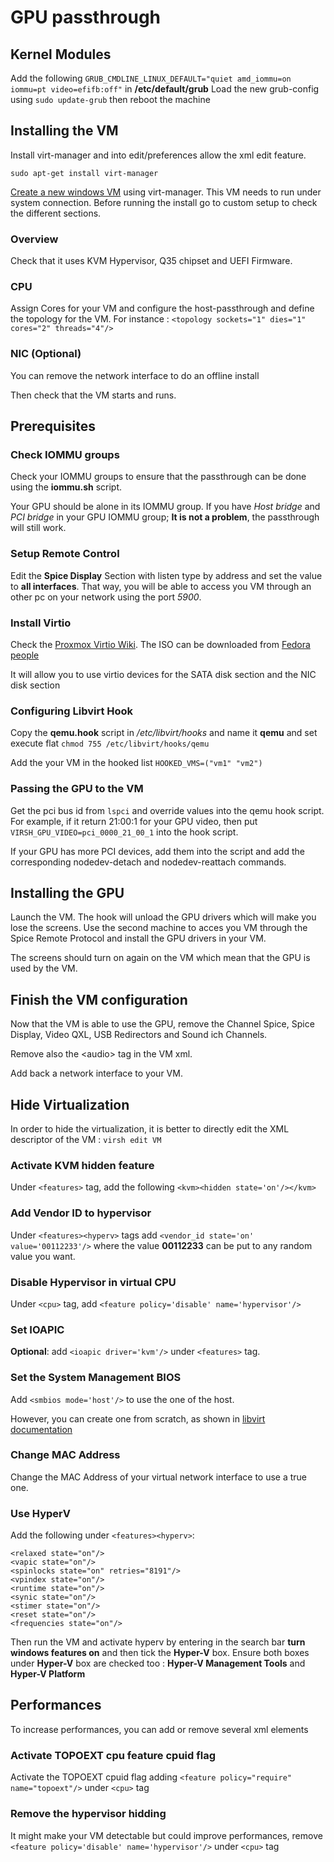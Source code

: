 # GPU passthrough

## Kernel Modules

Add the following `GRUB_CMDLINE_LINUX_DEFAULT="quiet amd_iommu=on iommu=pt video=efifb:off"` in **/etc/default/grub**
Load the new grub-config using `sudo update-grub` then reboot the machine

## Installing the VM

Install virt-manager and into edit/preferences allow the xml edit feature.

`sudo apt-get install virt-manager`

[Create a new windows VM](https://www.youtube.com/watch?v=eTWf5D092VY) using virt-manager. This VM needs to run under system connection.
Before running the install go to custom setup to check the different sections.

### Overview
Check that it uses KVM Hypervisor, Q35 chipset and UEFI Firmware.

### CPU
Assign Cores for your VM and configure the host-passthrough and define the topology for the VM.
For instance : `<topology sockets="1" dies="1" cores="2" threads="4"/>`

### NIC (Optional)
You can remove the network interface to do an offline install

Then check that the VM starts and runs.


## Prerequisites

### Check IOMMU groups
Check your IOMMU groups to ensure that the passthrough can be done using the **iommu.sh** script.

Your GPU should be alone in its IOMMU group. If you have *Host bridge* and *PCI bridge* in your GPU IOMMU group; **It is not a problem**, the passthrough will still work.

### Setup Remote Control
Edit the **Spice Display** Section with listen type by address and set the value to **all interfaces**.
That way, you will be able to access you VM through an other pc on your network using the port *5900*.

### Install Virtio

Check the [Proxmox Virtio Wiki](https://pve.proxmox.com/wiki/Windows_VirtIO_Drivers).
The ISO can be downloaded from [Fedora people](https://fedorapeople.org/groups/virt/virtio-win/direct-downloads/archive-virtio/?C=M;O=D)

It will allow you to use virtio devices for the SATA disk section and the NIC disk section

### Configuring Libvirt Hook
Copy the **qemu.hook** script in */etc/libvirt/hooks* and name it **qemu** and set execute flat `chmod 755 /etc/libvirt/hooks/qemu`

Add the your VM in the hooked list `HOOKED_VMS=("vm1" "vm2")`

### Passing the GPU to the VM

Get the pci bus id from `lspci` and override values into the qemu hook script.
For example, if it return 21:00:1 for your GPU video, then put `VIRSH_GPU_VIDEO=pci_0000_21_00_1` into the hook script.

If your GPU has more PCI devices, add them into the script and add the corresponding nodedev-detach and nodedev-reattach commands.

## Installing the GPU

Launch the VM. The hook will unload the GPU drivers which will make you lose the screens. Use the second machine to acces you VM through the Spice Remote Protocol and install the GPU drivers in your VM.

The screens should turn on again on the VM which mean that the GPU is used by the VM.

## Finish the VM configuration

Now that the VM is able to use the GPU, remove the Channel Spice, Spice Display, Video QXL, USB Redirectors and Sound ich Channels.

Remove also the \<audio\> tag in the VM xml.

Add back a network interface to your VM.

## Hide Virtualization

In order to hide the virtualization, it is better to directly edit the XML descriptor of the VM : `virsh edit VM`

### Activate KVM hidden feature

Under `<features>` tag, add the following `<kvm><hidden state='on'/></kvm>`

### Add Vendor ID to hypervisor

Under `<features><hyperv>` tags add `<vendor_id state='on' value='00112233'/>` where the value **00112233** can be put to any random value you want.

### Disable Hypervisor in virtual CPU

Under `<cpu>` tag, add `<feature policy='disable' name='hypervisor'/>`

### Set IOAPIC

**Optional**: add `<ioapic driver='kvm'/>` under `<features>` tag.

### Set the System Management BIOS

Add `<smbios mode='host'/>` to use the one of the host.

However, you can create one from scratch, as shown in [libvirt documentation](https://libvirt.org/formatdomain.html#smbios-system-information)

### Change MAC Address

Change the MAC Address of your virtual network interface to use a true one.

### Use HyperV

Add the following under `<features><hyperv>`:
```
<relaxed state="on"/>
<vapic state="on"/>
<spinlocks state="on" retries="8191"/>
<vpindex state="on"/>
<runtime state="on"/>
<synic state="on"/>
<stimer state="on"/>
<reset state="on"/>
<frequencies state="on"/>
```

Then run the VM and activate hyperv by entering in the search bar __turn windows features on__ and then tick the **Hyper-V** box.
Ensure both boxes under **Hyper-V** box are checked too : **Hyper-V Management Tools** and **Hyper-V Platform**

## Performances

To increase performances, you can add or remove several xml elements

### Activate TOPOEXT cpu feature cpuid flag

Activate the TOPOEXT cpuid flag adding `<feature policy="require" name="topoext"/>`  under `<cpu>` tag

### Remove the hypervisor hidding

It might make your VM detectable but could improve performances, remove `<feature policy='disable' name='hypervisor'/>` under `<cpu>` tag
